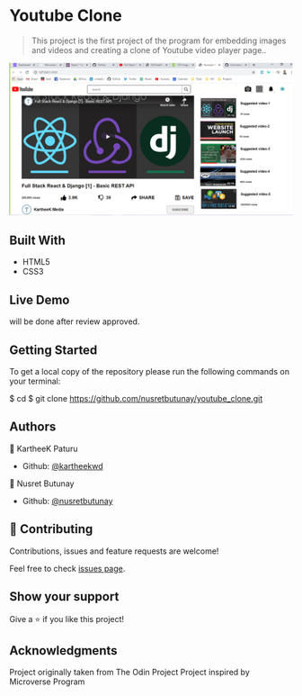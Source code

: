 # Youtube Clone

> This project is the first project of the program for embedding images and videos and creating a clone of Youtube video player page..

![screenshot](./img/screenshot.png)

## Built With

- HTML5
- CSS3

## Live Demo

will be done after review approved.

## Getting Started

To get a local copy of the repository please run the following commands on your terminal:

$ cd <folder>
$ git clone https://github.com/nusretbutunay/youtube_clone.git

## Authors

👤 KartheeK Paturu

- Github: [@kartheekwd](https://github.com/kartheekwd)

👤 Nusret Butunay

- Github: [@nusretbutunay](https://github.com/nusretbutunay)

## 🤝 Contributing

Contributions, issues and feature requests are welcome!

Feel free to check [issues page](issues/).

## Show your support

Give a ⭐️ if you like this project!

## Acknowledgments

Project originally taken from The Odin Project
Project inspired by Microverse Program
